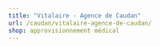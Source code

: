 ```yaml
---
title: "Vitalaire - Agence de Caudan"
url: /caudan/vitalaire-agence-de-caudan/
shop: approvisionnement médical
---
```

